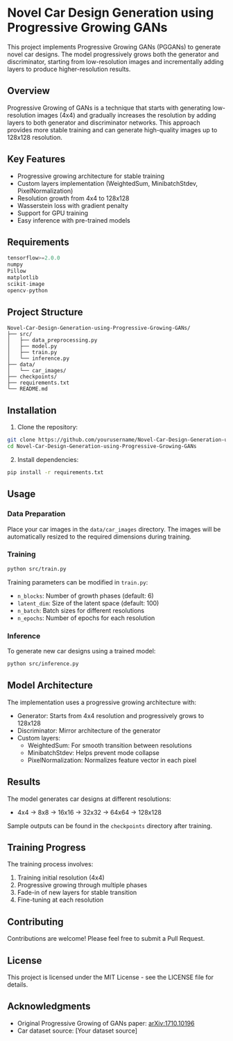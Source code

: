 # Novel Car Design Generation using Progressive Growing GANs

This project implements Progressive Growing GANs (PGGANs) to generate novel car designs. The model progressively grows both the generator and discriminator, starting from low-resolution images and incrementally adding layers to produce higher-resolution results.

## Overview

Progressive Growing of GANs is a technique that starts with generating low-resolution images (4x4) and gradually increases the resolution by adding layers to both generator and discriminator networks. This approach provides more stable training and can generate high-quality images up to 128x128 resolution.

## Key Features

- Progressive growing architecture for stable training
- Custom layers implementation (WeightedSum, MinibatchStdev, PixelNormalization)
- Resolution growth from 4x4 to 128x128
- Wasserstein loss with gradient penalty
- Support for GPU training
- Easy inference with pre-trained models

## Requirements

```python
tensorflow>=2.0.0
numpy
Pillow
matplotlib
scikit-image
opencv-python
```

## Project Structure

```
Novel-Car-Design-Generation-using-Progressive-Growing-GANs/
├── src/
│   ├── data_preprocessing.py
│   ├── model.py
│   ├── train.py
│   └── inference.py
├── data/
│   └── car_images/
├── checkpoints/
├── requirements.txt
└── README.md
```

## Installation

1. Clone the repository:
```bash
git clone https://github.com/yourusername/Novel-Car-Design-Generation-using-Progressive-Growing-GANs.git
cd Novel-Car-Design-Generation-using-Progressive-Growing-GANs
```

2. Install dependencies:
```bash
pip install -r requirements.txt
```

## Usage

### Data Preparation

Place your car images in the `data/car_images` directory. The images will be automatically resized to the required dimensions during training.

### Training

```bash
python src/train.py
```

Training parameters can be modified in `train.py`:
- `n_blocks`: Number of growth phases (default: 6)
- `latent_dim`: Size of the latent space (default: 100)
- `n_batch`: Batch sizes for different resolutions
- `n_epochs`: Number of epochs for each resolution

### Inference

To generate new car designs using a trained model:

```bash
python src/inference.py
```

## Model Architecture

The implementation uses a progressive growing architecture with:

- Generator: Starts from 4x4 resolution and progressively grows to 128x128
- Discriminator: Mirror architecture of the generator
- Custom layers:
  - WeightedSum: For smooth transition between resolutions
  - MinibatchStdev: Helps prevent mode collapse
  - PixelNormalization: Normalizes feature vector in each pixel

## Results

The model generates car designs at different resolutions:
- 4x4 → 8x8 → 16x16 → 32x32 → 64x64 → 128x128

Sample outputs can be found in the `checkpoints` directory after training.

## Training Progress

The training process involves:
1. Training initial resolution (4x4)
2. Progressive growing through multiple phases
3. Fade-in of new layers for stable transition
4. Fine-tuning at each resolution

## Contributing

Contributions are welcome! Please feel free to submit a Pull Request.

## License

This project is licensed under the MIT License - see the LICENSE file for details.

## Acknowledgments

- Original Progressive Growing of GANs paper: [arXiv:1710.10196](https://arxiv.org/abs/1710.10196)
- Car dataset source: [Your dataset source]
